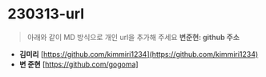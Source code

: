 # 230313-url
> 아래와 같이 MD 방식으로 개인 url을 추가해 주세요
> **변준현: github 주소**

* **김미리** [https://github.com/kimmiri1234](https://github.com/kimmiri1234)
* **변 준현** [https://github.com/gogoma]
